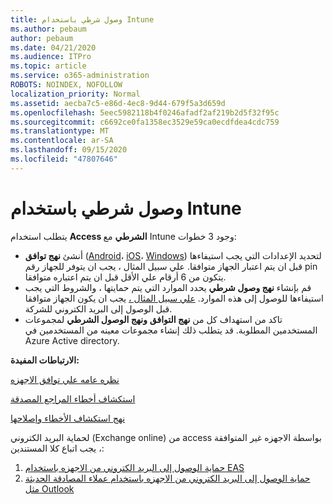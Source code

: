 ```yaml
---
title: وصول شرطي باستخدام Intune
ms.author: pebaum
author: pebaum
ms.date: 04/21/2020
ms.audience: ITPro
ms.topic: article
ms.service: o365-administration
ROBOTS: NOINDEX, NOFOLLOW
localization_priority: Normal
ms.assetid: aecba7c5-e86d-4ec8-9d44-679f5a3d659d
ms.openlocfilehash: 5eec5982118b4f0246afadf2af219b2d5f32f95c
ms.sourcegitcommit: c6692ce0fa1358ec3529e59ca0ecdfdea4cdc759
ms.translationtype: MT
ms.contentlocale: ar-SA
ms.lasthandoff: 09/15/2020
ms.locfileid: "47807646"
---
```

# <a name="conditional-access-with-intune"></a>وصول شرطي باستخدام Intune

يتطلب استخدام  **Access الشرطي**  مع Intune وجود 3 خطوات:

- أنشئ  **نهج توافق**  ([Android](https://docs.microsoft.com/intune/compliance-policy-create-android)،  [iOS](https://docs.microsoft.com/intune/compliance-policy-create-ios)،  [Windows](https://docs.microsoft.com//intune/compliance-policy-create-windows)) لتحديد الإعدادات التي يجب استيفاءها قبل ان يتم اعتبار الجهاز متوافقا. علي سبيل المثال ، يجب ان يتوفر للجهاز رقم pin يتكون من 6 أرقام علي الأقل قبل ان يتم اعتباره متوافقا.
- قم بإنشاء **نهج وصول شرطي**  يحدد الموارد التي يتم حمايتها ، والشروط التي يجب استيفاءها للوصول إلى هذه الموارد.  [علي سبيل المثال ،](https://docs.microsoft.com/intune/tutorial-protect-email-on-unmanaged-devices#create-conditional-access-policies)  يجب ان يكون الجهاز متوافقا قبل الوصول إلى البريد الكتروني للشركة.
- تاكد من استهداف كل من **نهج التوافق**  **ونهج الوصول الشرطي**  لمجموعات المستخدمين المطلوبة. قد يتطلب ذلك إنشاء مجموعات معينه من المستخدمين في Azure Active directory.

**الارتباطات المفيدة:**

[نظره عامه علي توافق الاجهزه](https://docs.microsoft.com/intune/device-compliance-get-started)

[استكشاف أخطاء المراجع المصدقة](https://docs.microsoft.com/intune/troubleshoot-conditional-access)

[نهج استكشاف الأخطاء وإصلاحها](https://docs.microsoft.com/intune/troubleshoot-policies-in-microsoft-intune)

لحماية البريد الكتروني (Exchange online) من access بواسطة الاجهزه غير المتوافقة ، يجب اتباع كلا المستندين:

1. [حماية الوصول إلى البريد الكتروني من الاجهزه باستخدام EAS](https://docs.microsoft.com/intune/tutorial-protect-email-on-unmanaged-devices)
2. [حماية الوصول إلى البريد الكتروني من الاجهزه باستخدام عملاء المصادقة الحديثة مثل Outlook](https://docs.microsoft.com/intune/tutorial-protect-email-on-enrolled-devices)